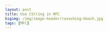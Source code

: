 ```yaml
---
layout: post
title: Use CString in MFC
bigimg: /img/image-header/ravashing-beach.jpg
tags: [MFC]
---
```


